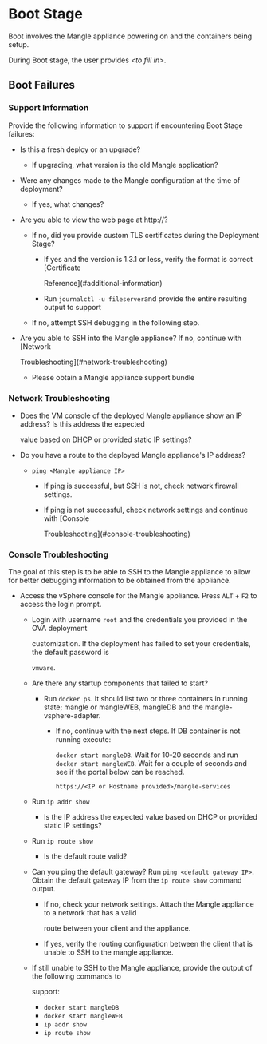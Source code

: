 # Boot Stage

Boot involves the Mangle appliance powering on and the containers being setup.

During Boot stage, the user provides _&lt;to fill in&gt;_.

## **Boot Failures**

### **Support Information**

Provide the following information to support if encountering Boot Stage failures:

* Is this a fresh deploy or an upgrade?
  * If upgrading, what version is the old Mangle application?
* Were any changes made to the Mangle configuration at the time of deployment?
  * If yes, what changes?
* Are you able to view the web page at http://?
  * If no, did you provide custom TLS certificates during the Deployment Stage?
    * If yes and the version is 1.3.1 or less, verify the format is correct \[Certificate

      Reference\]\(\#additional-information\)

    * Run `journalctl -u fileserver`and provide the entire resulting output to support
  * If no, attempt SSH debugging in the following step.
* Are you able to SSH into the Mangle appliance? If no, continue with \[Network

  Troubleshooting\]\(\#network-troubleshooting\)

  * Please obtain a Mangle appliance support bundle

### **Network Troubleshooting**

* Does the VM console of the deployed Mangle appliance show an IP address? Is this address the expected

  value based on DHCP or provided static IP settings?

* Do you have a route to the deployed Mangle appliance's IP address?
  * `ping <Mangle appliance IP>`
    * If ping is successful, but SSH is not, check network firewall settings.
    * If ping is not successful, check network settings and continue with \[Console

      Troubleshooting\]\(\#console-troubleshooting\)

### **Console Troubleshooting**

The goal of this step is to be able to SSH to the Mangle appliance to allow for better debugging information to be obtained from the appliance.

* Access the vSphere console for the Mangle appliance. Press `ALT` + `F2` to access the login prompt.
  * Login with username `root` and the credentials you provided in the OVA deployment

    customization. If the deployment has failed to set your credentials, the default password is

    `vmware`.

  * Are there any startup components that failed to start? 
    * Run `docker ps`. It should list two or three containers in running state; mangle or mangleWEB, mangleDB and the mangle-vsphere-adapter.
      * If no, continue with the next steps. If DB container is not running execute:

        `docker start mangleDB`. Wait for 10-20 seconds and run `docker start mangleWEB`. Wait for a couple of seconds and see if the portal below can be reached.

        ```text
        https://<IP or Hostname provided>/mangle-services
        ```
  * Run `ip addr show`
    * Is the IP address the expected value based on DHCP or provided static IP settings?
  * Run `ip route show`
    * Is the default route valid?
  * Can you ping the default gateway? Run `ping <default gateway IP>`. Obtain the default gateway IP from the `ip route show` command output.
    * If no, check your network settings. Attach the Mangle appliance to a network that has a valid

      route between your client and the appliance.

    * If yes, verify the routing configuration between the client that is unable to SSH to the mangle appliance.
  * If still unable to SSH to the Mangle appliance, provide the output of the following commands to

    support:

    * `docker start mangleDB`
    * `docker start mangleWEB`
    * `ip addr show`
    * `ip route show`

